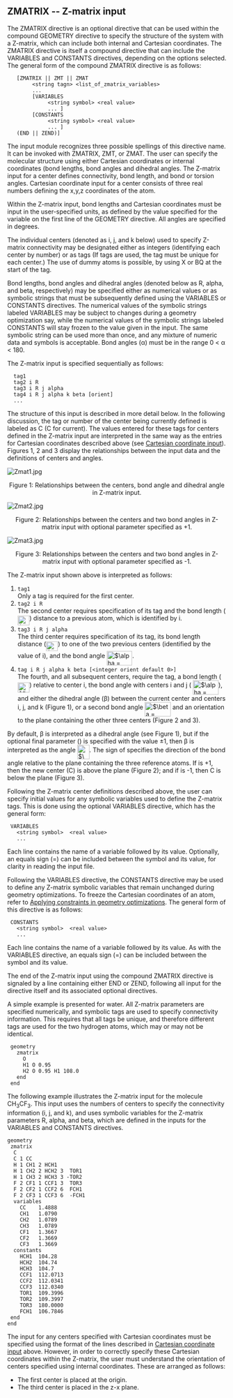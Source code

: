 ## ZMATRIX -- Z-matrix input

The ZMATRIX directive is an optional directive that can be used within
the compound GEOMETRY directive to specify the structure of the system
with a Z-matrix, which can include both internal and Cartesian
coordinates. The ZMATRIX directive is itself a compound directive that
can include the VARIABLES and CONSTANTS directives, depending on the
options selected. The general form of the compound ZMATRIX directive is
as follows:
```
   [ZMATRIX || ZMT || ZMAT 
        <string tagn> <list_of_zmatrix_variables>  
        ...  
        [VARIABLES 
             <string symbol> <real value>  
             ... ]  
        [CONSTANTS  
             <string symbol> <real value>  
             ... ]  
   (END || ZEND)]
```
The input module recognizes three possible spellings of this directive
name. It can be invoked with ZMATRIX, ZMT, or ZMAT. The user can specify
the molecular structure using either Cartesian coordinates or internal
coordinates (bond lengths, bond angles and dihedral angles. The Z-matrix
input for a center defines connectivity, bond length, and bond or
torsion angles. Cartesian coordinate input for a center consists of
three real numbers defining the x,y,z coordinates of the atom.

Within the Z-matrix input, bond lengths and Cartesian coordinates must
be input in the user-specified units, as defined by the value specified
for the variable <units> on the first line of the GEOMETRY directive.
All angles are specified in degrees.

The individual centers (denoted as i, j, and k below) used to specify
Z-matrix connectivity may be designated either as integers (identifying
each center by number) or as tags (If tags are used, the tag must be
unique for each center.) The use of dummy atoms is possible, by using X
or BQ at the start of the tag.

Bond lengths, bond angles and dihedral angles (denoted below as R,
alpha, and beta, respectively) may be specified either as numerical
values or as symbolic strings that must be subsequently defined using
the VARIABLES or CONSTANTS directives. The numerical values of the
symbolic strings labeled VARIABLES may be subject to changes during a
geometry optimization say, while the numerical values of the symbolic
strings labeled CONSTANTS will stay frozen to the value given in the
input. The same symbolic string can be used more than once, and any
mixture of numeric data and symbols is acceptable. Bond angles (α) must
be in the range 0 \< α \< 180.

The Z-matrix input is specified sequentially as follows:
```
  tag1  
  tag2 i R  
  tag3 i R j alpha 
  tag4 i R j alpha k beta [orient]  
  ...
```
The structure of this input is described in more detail below. In the
following discussion, the tag or number of the center being currently
defined is labeled as C (C for current). The values entered for these
tags for centers defined in the Z-matrix input are interpreted in the
same way as the <tag> entries for Cartesian coordinates described above
(see [Cartesian coordinate
input](#Cartesian_coordinate_input)). Figures 1, 2 and 3
display the relationships between the input data and the definitions of
centers and angles.

![Zmat1.jpg](Zmat1.jpg)

<center>

Figure 1: Relationships between the centers, bond angle and dihedral
angle in Z-matrix input.

</center>

![Zmat2.jpg](Zmat2.jpg)

<center>

Figure 2: Relationships between the centers and two bond angles in
Z-matrix input with optional parameter specified as +1.

</center>

![Zmat3.jpg](Zmat3.jpg)

<center>

Figure 3: Relationships between the centers and two bond angles in
Z-matrix input with optional parameter specified as -1.

</center>

The Z-matrix input shown above is interpreted as follows:

1.  `tag1`  
    Only a tag is required for the first center.
2.  `tag2 i R`  
    The second center requires specification of its tag and the bond
    length (<img alt="$R_{Ci}$" src="https://raw.githubusercontent.com/wiki/nwchemgit/nwchem/svgs/6edf639cf81543afd1beeabac800ceae.svg?invert_in_darkmode&sanitize=true" align=middle width="27.267735pt" height="22.38192pt"/>) distance to a previous atom, which is identified by i.
3.  `tag3 i R j alpha`  
    The third center requires specification of its tag, its bond length
    distance (<img alt="$R_{Ci}$" src="https://raw.githubusercontent.com/wiki/nwchemgit/nwchem/svgs/6edf639cf81543afd1beeabac800ceae.svg?invert_in_darkmode&sanitize=true" align=middle width="27.267735pt" height="22.38192pt"/>) to one of the two previous centers (identified
    by the value of i), and the bond angle  <img alt="$\alpha = \widehat{Cij}$" src="https://raw.githubusercontent.com/wiki/nwchemgit/nwchem/svgs/75131bd9f30067d5c20cee14b40231f3.svg?invert_in_darkmode&sanitize=true" align=middle width="58.61163pt" height="32.87592pt"/>.
4.  `tag i R j alpha k beta [<integer orient default 0>]`  
    The fourth, and all subsequent centers, require the tag, a bond
    length (<img alt="$R_{Ci}$" src="https://raw.githubusercontent.com/wiki/nwchemgit/nwchem/svgs/6edf639cf81543afd1beeabac800ceae.svg?invert_in_darkmode&sanitize=true" align=middle width="27.267735pt" height="22.38192pt"/>) relative to center i, the bond angle with
    centers i and j ( <img alt="$\alpha = \widehat{Cij}$" src="https://raw.githubusercontent.com/wiki/nwchemgit/nwchem/svgs/75131bd9f30067d5c20cee14b40231f3.svg?invert_in_darkmode&sanitize=true" align=middle width="58.61163pt" height="32.87592pt"/>), and either the
    dihedral angle (β) between the current center and centers i, j, and
    k (Figure 1), or a second bond angle <img alt="$\beta = \widehat{Cik}$" src="https://raw.githubusercontent.com/wiki/nwchemgit/nwchem/svgs/7a54fc2c3b8cd34f0e2bd17402b0c9b3.svg?invert_in_darkmode&sanitize=true" align=middle width="59.565pt" height="33.24123pt"/> and
    an orientation to the plane containing the other three centers
    (Figure 2 and 3).

By default, β is interpreted as a dihedral angle (see Figure 1), but if
the optional final parameter (<orient>) is specified with the value ±1,
then β is interpreted as the angle <img alt="$\widehat{Cik}$" src="https://raw.githubusercontent.com/wiki/nwchemgit/nwchem/svgs/f378ddbbfa1730f1afcf8fae7f95e7d8.svg?invert_in_darkmode&sanitize=true" align=middle width="27.564405pt" height="33.24123pt"/>. The sign of
<orient> specifies the direction of the bond angle relative to the plane
containing the three reference atoms. If <orient> is +1, then the new
center (C) is above the plane (Figure 2); and if <orient> is -1, then C
is below the plane (Figure 3).

Following the Z-matrix center definitions described above, the user can
specify initial values for any symbolic variables used to define the
Z-matrix tags. This is done using the optional VARIABLES directive,
which has the general form:
```
 VARIABLES 
   <string symbol>  <real value>  
   ...
```
Each line contains the name of a variable followed by its value.
Optionally, an equals sign (=) can be included between the symbol and
its value, for clarity in reading the input file.

Following the VARIABLES directive, the CONSTANTS directive may be used
to define any Z-matrix symbolic variables that remain unchanged during
geometry optimizations. To freeze the Cartesian coordinates of an atom,
refer to [Applying constraints in geometry
optimizations](#Applying_constraints_in_geometry_optimizations).
The general form of this directive is as follows:
```
 CONSTANTS  
   <string symbol>  <real value>  
   ...
```
Each line contains the name of a variable followed by its value. As with
the VARIABLES directive, an equals sign (=) can be included between the
symbol and its value.

The end of the Z-matrix input using the compound ZMATRIX directive is
signaled by a line containing either END or ZEND, following all input
for the directive itself and its associated optional directives.

A simple example is presented for water. All Z-matrix parameters are
specified numerically, and symbolic tags are used to specify
connectivity information. This requires that all tags be unique, and
therefore different tags are used for the two hydrogen atoms, which may
or may not be identical.
```
 geometry 
   zmatrix   
     O  
     H1 O 0.95  
     H2 O 0.95 H1 108.0  
   end  
 end
```
The following example illustrates the Z-matrix input for the molecule
CH<sub>3</sub>CF<sub>3</sub>. This input uses the numbers of centers to specify the
connectivity information (i, j, and k), and uses symbolic variables for
the Z-matrix parameters R, alpha, and beta, which are defined in the
inputs for the VARIABLES and CONSTANTS directives.
```
geometry  
 zmatrix  
  C   
  C 1 CC  
  H 1 CH1 2 HCH1  
  H 1 CH2 2 HCH2 3  TOR1   
  H 1 CH3 2 HCH3 3 -TOR2   
  F 2 CF1 1 CCF1 3  TOR3   
  F 2 CF2 1 CCF2 6  FCH1  
  F 2 CF3 1 CCF3 6  -FCH1 
  variables 
    CC    1.4888  
    CH1   1.0790  
    CH2   1.0789   
    CH3   1.0789    
    CF1   1.3667   
    CF2   1.3669   
    CF3   1.3669  
  constants  
    HCH1  104.28  
    HCH2  104.74   
    HCH3  104.7   
    CCF1  112.0713   
    CCF2  112.0341   
    CCF3  112.0340  
    TOR1  109.3996   
    TOR2  109.3997  
    TOR3  180.0000  
    FCH1  106.7846  
 end   
end
```
The input for any centers specified with Cartesian coordinates must be
specified using the format of the <tag> lines described in [Cartesian
coordinate input](#Cartesian_coordinate_input) above.
However, in order to correctly specify these Cartesian coordinates
within the Z-matrix, the user must understand the orientation of centers
specified using internal coordinates. These are arranged as follows:

  - The first center is placed at the origin.
  - The third center is placed in the z-x plane.
